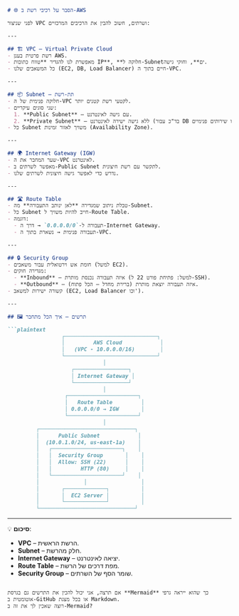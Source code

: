 ````markdown
# 🌐 הסבר על רכיבי רשת ב-AWS

לפני שניצור VPC ושרתים, חשוב להבין את הרכיבים המרכזיים:

---

## 🏗 VPC – Virtual Private Cloud
- רשת פרטית בענן AWS.
- מאפשרת לנו להגדיר **טווח כתובות IP**, **חלוקה ל-Subnetים**, וחוקי גישה.
- כל המשאבים שלנו (EC2, DB, Load Balancer) חיים בתוך ה-VPC.

---

## 📦 Subnet – תת-רשת
- חלוקה פנימית של ה-VPC לקטעי רשת קטנים יותר.
- שני סוגים עיקריים:
  1. **Public Subnet** – עם גישה לאינטרנט.
  2. **Private Subnet** – ללא גישה ישירה לאינטרנט (בד"כ עבור DB או שירותים פנימיים).
- כל Subnet משויך לאזור זמינות (Availability Zone).

---

## 🌍 Internet Gateway (IGW)
- שער המחבר את ה-VPC לאינטרנט.
- מאפשר לשרתים ב-Public Subnet לתקשר עם רשת חיצונית.
- נדרש כדי לאפשר גישה חיצונית לשרתים שלנו.

---

## 🛣 Route Table
- טבלת ניתוב שמגדירה **לאן ינותב התעבורה** מה-Subnet.
- כל Subnet חייב להיות משויך ל-Route Table.
- דוגמה:
  - תעבורה ל-`0.0.0.0/0` → דרך ה-Internet Gateway.
  - תעבורה פנימית → נשארת בתוך ה-VPC.

---

## 🔒 Security Group
- חומת אש וירטואלית עבור משאבים (למשל EC2).
- מגדירה חוקים:
  - **Inbound** – איזה תעבורה נכנסת מותרת (למשל: פתיחת פורט 22 ל-SSH).
  - **Outbound** – איזה תעבורה יוצאת מותרת (ברירת מחדל – הכל פתוח).
- קשורה ישירות למשאב (EC2, Load Balancer וכו').

---

## 🖼 תרשים – איך הכל מתחבר

```plaintext
                 ┌─────────────────────────────┐
                 │         AWS Cloud            │
                 │   (VPC - 10.0.0.0/16)        │
                 └─────────────────────────────┘
                              │
                    ┌─────────────────┐
                    │ Internet Gateway │
                    └─────────────────┘
                              │
                  ┌──────────────────────┐
                  │   Route Table         │
                  │ 0.0.0.0/0 → IGW       │
                  └──────────────────────┘
                              │
         ┌──────────────────────────────┐
         │      Public Subnet            │
         │  (10.0.1.0/24, us-east-1a)    │
         │   ┌──────────────────────┐    │
         │   │  Security Group       │    │
         │   │  Allow: SSH (22)      │    │
         │   │         HTTP (80)     │    │
         │   └──────────────────────┘    │
         │              │                 │
         │       ┌─────────────┐          │
         │       │  EC2 Server │          │
         │       └─────────────┘          │
         └──────────────────────────────┘
````

---

💡 **סיכום**:

* **VPC** – הרשת הראשית.
* **Subnet** – חלק מהרשת.
* **Internet Gateway** – יציאה לאינטרנט.
* **Route Table** – מפת דרכים של הרשת.
* **Security Group** – שומר הסף של השרתים.

```

אם תרצה, אני יכול להכין את התרשים גם בגרסת **Mermaid** כך שהוא ייראה גרפי אוטומטית ב-GitHub או בכל מצגת Markdown.  
רוצה שאכין לך את זה ב-Mermaid?
```
